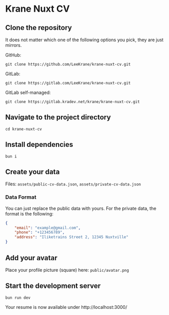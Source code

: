 # Krane Nuxt CV

## Clone the repository
It does not matter which one of the following options you pick, they are just mirrors.

GitHub:

`git clone https://github.com/LeeKrane/krane-nuxt-cv.git`

GitLab:

`git clone https://gitlab.com/LeeKrane/krane-nuxt-cv.git`

GitLab self-managed:

`git clone https://gitlab.kradev.net/krane/krane-nuxt-cv.git`

## Navigate to the project directory
`cd krane-nuxt-cv`

## Install dependencies
`bun i`

## Create your data
Files: `assets/public-cv-data.json`, `assets/private-cv-data.json`

### Data Format
You can just replace the public data with yours. For the private data, the format is the following:

```json
{
	"email": "example@gmail.com",
	"phone": "+123456789",
	"address": "Iliketrains Street 2, 12345 Nuxtville"
}
```

## Add your avatar
Place your profile picture (square) here: `public/avatar.png`

## Start the development server
`bun run dev`

Your resume is now available under http://localhost:3000/
